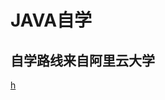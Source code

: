 # JAVA自学
## 自学路线来自阿里云大学
[h](https://edu.aliyun.com/roadmap/java?spm=5176.8764728.aliyun-edu-course-rightpart.1.384f52bbza3NRL)
